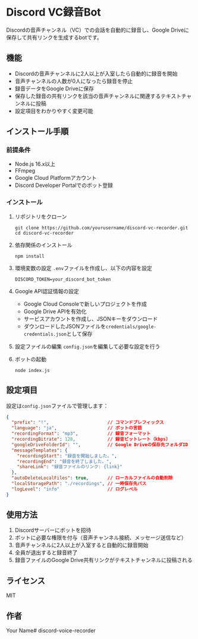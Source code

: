 # Discord VC録音Bot

Discordの音声チャンネル（VC）での会話を自動的に録音し、Google Driveに保存して共有リンクを生成するbotです。

## 機能

- Discordの音声チャンネルに2人以上が入室したら自動的に録音を開始
- 音声チャンネルの人数が0人になったら録音を停止
- 録音データをGoogle Driveに保存
- 保存した録音の共有リンクを該当の音声チャンネルに関連するテキストチャンネルに投稿
- 設定項目をわかりやすく変更可能

## インストール手順

### 前提条件

- Node.js 16.x以上
- FFmpeg
- Google Cloud Platformアカウント
- Discord Developer Portalでのボット登録

### インストール

1. リポジトリをクローン
   ```
   git clone https://github.com/yourusername/discord-vc-recorder.git
   cd discord-vc-recorder
   ```

2. 依存関係のインストール
   ```
   npm install
   ```

3. 環境変数の設定
   `.env`ファイルを作成し、以下の内容を設定
   ```
   DISCORD_TOKEN=your_discord_bot_token
   ```

4. Google API認証情報の設定
   - Google Cloud Consoleで新しいプロジェクトを作成
   - Google Drive APIを有効化
   - サービスアカウントを作成し、JSONキーをダウンロード
   - ダウンロードしたJSONファイルを`credentials/google-credentials.json`として保存

5. 設定ファイルの編集
   `config.json`を編集して必要な設定を行う

6. ボットの起動
   ```
   node index.js
   ```

## 設定項目

設定は`config.json`ファイルで管理します：

```json
{
  "prefix": "!",                      // コマンドプレフィックス
  "language": "ja",                   // ボットの言語
  "recordingFormat": "mp3",           // 録音フォーマット
  "recordingBitrate": 128,            // 録音ビットレート（kbps）
  "googleDriveFolderId": "",          // Google Driveの保存先フォルダID
  "messageTemplates": {
    "recordingStart": "録音を開始しました。",
    "recordingEnd": "録音を終了しました。",
    "shareLink": "録音ファイルのリンク: {link}"
  },
  "autoDeleteLocalFiles": true,       // ローカルファイルの自動削除
  "localStoragePath": "./recordings", // 一時保存先パス
  "logLevel": "info"                  // ログレベル
}
```

## 使用方法

1. Discordサーバーにボットを招待
2. ボットに必要な権限を付与（音声チャンネル接続、メッセージ送信など）
3. 音声チャンネルに2人以上が入室すると自動的に録音開始
4. 全員が退出すると録音終了
5. 録音ファイルのGoogle Drive共有リンクがテキストチャンネルに投稿される

## ライセンス

MIT

## 作者

Your Name# discord-voice-recorder
